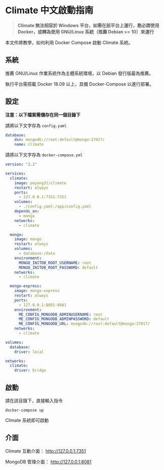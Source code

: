 # Climate 中文啟動指南

> **Climate 無法相容於 Windows 平台，如需在該平台上運行，務必請使用 Docker，或轉為使用 GNU/Linux 系統（推薦 Debian >= 10）來運行**

本文件將教學，如何利用 Docker Compose 啟動 Climate 系統。

## 系統

推薦 GNU/Linux 作業系統作為主體系統環境，以 Debian 發行版最為推薦。

執行平台需搭載 Docker 18.09 以上，具備 Docker-Compose 以進行部署。

## 設定

**注意：以下檔案需儲存在同一個目錄下**

請將以下文字存為 `config.yaml`

```yaml
database:
    dsn: mongodb://root:default@mongo:27017/
    name: climate
```

請將以下文字存為 `docker-compose.yml`

```yaml
version: "2.2"

services:
  climate:
    image: poyang31/climate
    restart: always
    ports:
      - 127.0.0.1:7351:7351
    volumes:
      - ./config.yaml:/app/config.yaml
    depends_on:
      - mongo
    networks:
      - climate

  mongo:
    image: mongo
    restart: always
    volumes:
      - database:/data
    environment:
      MONGO_INITDB_ROOT_USERNAME: root
      MONGO_INITDB_ROOT_PASSWORD: default
    networks:
      - climate

  mongo-express:
    image: mongo-express
    restart: always
    ports:
      - 127.0.0.1:8081:8081
    environment:
      ME_CONFIG_MONGODB_ADMINUSERNAME: root
      ME_CONFIG_MONGODB_ADMINPASSWORD: default
      ME_CONFIG_MONGODB_URL: mongodb://root:default@mongo:27017/
    networks:
      - climate

volumes:
  database:
    driver: local

networks:
  climate:
    driver: bridge
```

## 啟動

請在該目錄下，直接輸入指令

```shell
docker-compose up
```

Climate 系統即可啟動

## 介面

Climate 互動介面：
<http://127.0.0.1:7351>

MongoDB 管理介面：
<http://127.0.0.1:8081>
